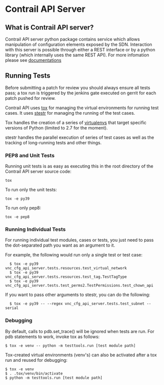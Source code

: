 # Contrail API Server

## What is Contrail API server?

Contrail API server python package contains service which allows manipulation
of configuration elements exposed by the SDN. Interaction with this server is
possible through either a REST interface or by a python library (which
internally uses the same REST API). For more infomation please see
[documentations](https://github.com/Juniper/contrail-controller/wiki/Contrail-API)

## Running Tests

Before submitting a patch for review you should always ensure all tests pass; a
tox run is triggered by the jenkins gate executed on gerrit for each patch
pushed for review.

Contrail API uses [tox](http://tox.readthedocs.org/en/latest/) for managing the
virtual environments for running test cases. It uses
[stestr](https://stestr.readthedocs.io/en/latest/index.html) for managing the
running of the test cases.

Tox handles the creation of a series of
[virtualenvs](https://pypi.python.org/pypi/virtualenv) that target specific
versions of Python (limited to 2.7 for the moment).

stestr handles the parallel execution of series of test cases as well as
the tracking of long-running tests and other things.

### PEP8 and Unit Tests

Running unit tests is as easy as executing this in the root directory
of the Contrail API server source code:

    tox

To run only the unit tests:

    tox -e py39

To run only pep8:

    tox -e pep8

### Running Individual Tests

For running individual test modules, cases or tests, you just need to pass
the dot-separated path you want as an argument to it.

For example, the following would run only a single test or test case:

      $ tox -e py39 vnc_cfg_api_server.tests.resources.test_virtual_network
      $ tox -e py39 vnc_cfg_api_server.tests.resources.test_tag.TestTagType
      $ tox -e py39 vnc_cfg_api_server.tests.test_perms2.TestPermissions.test_chown_api

If you want to pass other arguments to stestr, you can do the following:

      $ tox -e py39 -- --regex vnc_cfg_api_server.tests.test_subnet --serial


### Debugging

By default, calls to pdb.set_trace() will be ignored when tests are run. For
pdb statements to work, invoke tox as follows:

    $ tox -e venv -- python -m testtools.run [test module path]

Tox-created virtual environments (venv's) can also be activated after a tox run
and reused for debugging:

    $ tox -e venv
    $ . .tox/venv/bin/activate
    $ python -m testtools.run [test module path]
